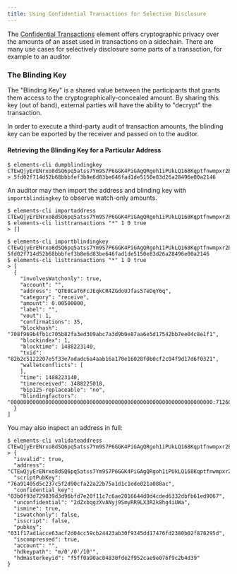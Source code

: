 ```yaml
---
title: Using Confidential Transactions for Selective Disclosure
---
```


The [Confidential Transactions][confidential-transactions] element offers cryptographic privacy over the amounts of an asset used in
transactions on a sidechain.  There are many use cases for selectively disclosure some parts of
a transaction, for example to an auditor.

### The Blinding Key
The "Blinding Key" is a shared value between the participants that grants them
access to the cryptographically-concealed amount.  By sharing this key (out of
band), external parties will have the ability to "decrypt" the transaction.

In order to execute a third-party audit of transaction amounts, the blinding key
can be exported by the receiver and passed on to the auditor.

#### Retrieving the Blinding Key for a Particular Address
```
$ elements-cli dumpblindingkey CTEwQjyErENrxo8dSQ6pq5atss7Ym9S7P6GGK4PiGAgQRgoh1iPUkLQ168Kqptfnwmpxr2Bf7ipQsagi
> 5fd02f714d52b68bbbfef3b8e6d83be646fad1de5150e83d26a28496e00a2146
```

An auditor may then import the address and blinding key with
``importblindingkey`` to observe watch-only amounts.

```
$ elements-cli importaddress CTEwQjyErENrxo8dSQ6pq5atss7Ym9S7P6GGK4PiGAgQRgoh1iPUkLQ168Kqptfnwmpxr2Bf7ipQsagi
$ elements-cli listtransactions "*" 1 0 true
> []
  
$ elements-cli importblindingkey CTEwQjyErENrxo8dSQ6pq5atss7Ym9S7P6GGK4PiGAgQRgoh1iPUkLQ168Kqptfnwmpxr2Bf7ipQsagi 5fd02f714d52b68bbbfef3b8e6d83be646fad1de5150e83d26a28496e00a2146
$ elements-cli listtransactions "*" 1 0 true
> [
  {
    "involvesWatchonly": true,
    "account": "",
    "address": "QTE8CaT6FcJEqkCR4ZGdoUJfas57eDqY6q",
    "category": "receive",
    "amount": 0.00500000,
    "label": "",
    "vout": 1,
    "confirmations": 35,
    "blockhash": "708f969b4fb1c705b82fa3ed309abc7a3d9b0e87aa6e5d17542bb7ee04c8e1f1",
    "blockindex": 1,
    "blocktime": 1488223140,
    "txid": "82b2c5122207e5f33e7adadc6a4aab16a170e16028f0b0cf2c04f9d17d6f0321",
    "walletconflicts": [
    ],
    "time": 1488223140,
    "timereceived": 1488225018,
    "bip125-replaceable": "no",
    "blindingfactors": "0000000000000000000000000000000000000000000000000000000000000000:71260137a80039dd8cee330d9f7bba625697dc53098cf54d625242946f26997b:"
  }
]
```

You may also inspect an address in full:
  ```
  $ elements-cli validateaddress CTEwQjyErENrxo8dSQ6pq5atss7Ym9S7P6GGK4PiGAgQRgoh1iPUkLQ168Kqptfnwmpxr2Bf7ipQsagi
  > {
    "isvalid": true,
    "address": "CTEwQjyErENrxo8dSQ6pq5atss7Ym9S7P6GGK4PiGAgQRgoh1iPUkLQ168Kqptfnwmpxr2Bf7ipQsagi",
    "scriptPubKey": "76a91405d5c237c5f2d90cfa22a22b75a1d1c1ede021a088ac",
    "confidential_key": "03b0f93d729839d3d96bfd7e20f11c7c6ae2016644d0d4cded6332dbfb61ed9067",
    "unconfidential": "2dZxbqgzXvANyj9SmyRR9LX3R2k8hg4iUWa",
    "ismine": true,
    "iswatchonly": false,
    "isscript": false,
    "pubkey": "031f17ad1acce63acf2d04cc59cb24423ab30f9345dd17476fd2380b02f878295d",
    "iscompressed": true,
    "account": "",
    "hdkeypath": "m/0'/0'/10'",
    "hdmasterkeyid": "f5ff0a90ac04830fde2f952cae9e076f9c2b4d39"
  }

  ```
  
[confidential-transactions]: /elements/confidential-transactions

